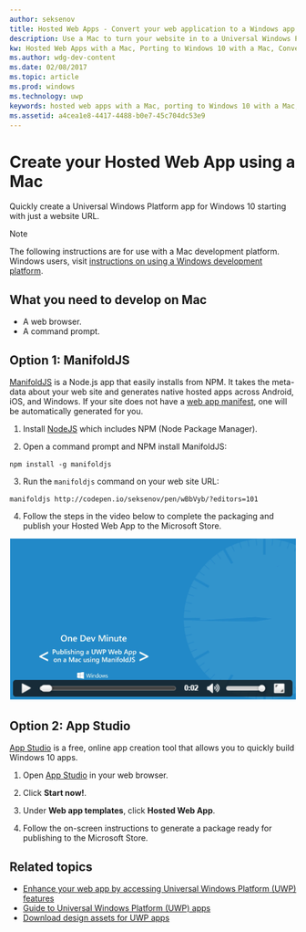 ```yaml
---
author: seksenov
title: Hosted Web Apps - Convert your web application to a Windows app using a Mac
description: Use a Mac to turn your website in to a Universal Windows Platform (UWP) app for Windows 10.
kw: Hosted Web Apps with a Mac, Porting to Windows 10 with a Mac, Convert website to Windows with Mac, Packaging web application with ManfoldJS for Microsoft Store, Add website to Microsoft Store with App Studio
ms.author: wdg-dev-content
ms.date: 02/08/2017
ms.topic: article
ms.prod: windows
ms.technology: uwp
keywords: hosted web apps with a Mac, porting to Windows 10 with a Mac, convert website to Windows with Mac, website to Microsoft Store, Manifold JS for web apps, App Studio for web apps
ms.assetid: a4cea1e8-4417-4488-b0e7-45c704dc53e9
---
```


# Create your Hosted Web App using a Mac

Quickly create a Universal Windows Platform app for Windows 10 starting with just a website URL. 

> [!NOTE]
> The following instructions are for use with a Mac development platform. Windows users, visit [instructions on using a Windows development platform](./hwa-create-windows.md).

## What you need to develop on Mac

- A web browser.
- A command prompt.

## Option 1: ManifoldJS

[ManifoldJS](http://manifoldjs.com/) is a Node.js app that easily installs from NPM. It takes the meta-data about your web site and generates native hosted apps across Android, iOS, and Windows. If your site does not have a [web app manifest](https://www.w3.org/TR/appmanifest/), one will be automatically generated for you.

1. Install [NodeJS](https://nodejs.org/) which includes NPM (Node Package Manager). <br>

2. Open a command prompt and NPM install ManifoldJS:
```
npm install -g manifoldjs
```

3. Run the `manifoldjs` command on your web site URL:
```
manifoldjs http://codepen.io/seksenov/pen/wBbVyb/?editors=101
```

4. Follow the steps in the video below to complete the packaging and publish your Hosted Web App to the Microsoft Store.

[![Publishing a UWP Web App on a Mac using ManifoldJS](images/hwa-to-uwp/mac_manifoldjs_video.png)](https://sec.ch9.ms/ch9/0a67/9b06e5c7-d7aa-478d-b30d-f99e145a0a67/ManifoldJS_high.mp4 "Publishing a UWP Web App on a Mac using ManifoldJS")

## Option 2: App Studio

[App Studio](http://appstudio.windows.com/) is a free, online app creation tool that allows you to quickly build Windows 10 apps.

1. Open [App Studio](http://appstudio.windows.com/) in your web browser.

2. Click **Start now!**.

3. Under **Web app templates**, click **Hosted Web App**.

4. Follow the on-screen instructions to generate a package ready for publishing to the Microsoft Store.

## Related topics

- [Enhance your web app by accessing Universal Windows Platform (UWP) features](./hwa-access-features.md)
- [Guide to Universal Windows Platform (UWP) apps](http://go.microsoft.com/fwlink/p/?LinkID=397871)
- [Download design assets for UWP apps](https://msdn.microsoft.com/library/windows/apps/xaml/bg125377.aspx)